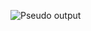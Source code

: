
![Pseudo output](https://github.com/SavairamK/Pseudo_Selector.github.io/assets/98964354/98e6ea31-4d60-4ce2-abf8-6808f27de8a8)
